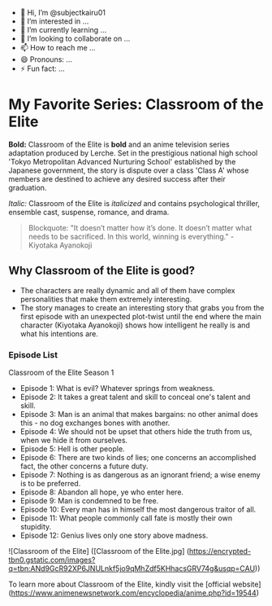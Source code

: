 - 👋 Hi, I’m @subjectkairu01
- 👀 I’m interested in ...
- 🌱 I’m currently learning ...
- 💞️ I’m looking to collaborate on ...
- 📫 How to reach me ...
- 😄 Pronouns: ...
- ⚡ Fun fact: ...

# My Favorite Series: Classroom of the Elite

**Bold:** Classroom of the Elite is **bold** and an anime television series adaptation produced by Lerche. Set in the prestigious national high school 'Tokyo Metropolitan Advanced Nurturing School' established by the Japanese government, the story is dispute over a class 'Class A' whose members are destined to achieve any desired success after their graduation.

*Italic:* Classroom of the Elite is *italicized* and contains psychological thriller, ensemble cast, suspense, romance, and drama.

> Blockquote: "It doesn’t matter how it’s done. It doesn’t matter what needs to be sacrificed. In this world, winning is everything." - Kiyotaka Ayanokoji

## Why Classroom of the Elite is good?
- The characters are really dynamic and all of them have complex personalities that make them extremely interesting.
- The story manages to create an interesting story that grabs you from the first episode with an unexpected plot-twist until the end where the main character (Kiyotaka Ayanokoji) shows how intelligent he really is and what his intentions are.

### Episode List
Classroom of the Elite Season 1
- Episode 1: What is evil? Whatever springs from weakness.
- Episode 2: It takes a great talent and skill to conceal one's talent and skill.
- Episode 3: Man is an animal that makes bargains: no other animal does this - no dog exchanges bones with another.
- Episode 4: We should not be upset that others hide the truth from us, when we hide it from ourselves.
- Episode 5: Hell is other people.
- Episode 6: There are two kinds of lies; one concerns an accomplished fact, the other concerns a future duty.
- Episode 7: Nothing is as dangerous as an ignorant friend; a wise enemy is to be preferred.
- Episode 8: Abandon all hope, ye who enter here.
- Episode 9: Man is condemned to be free.
- Episode 10: Every man has in himself the most dangerous traitor of all.
- Episode 11: What people commonly call fate is mostly their own stupidity.
- Episode 12: Genius lives only one story above madness.

![Classroom of the Elite] ([Classroom of the Elite.jpg] (https://encrypted-tbn0.gstatic.com/images?q=tbn:ANd9GcR92XP6JNULnkf5jo9qMhZdf5KHhacsGRV74g&usqp=CAU))

To learn more about Classroom of the Elite, kindly visit the [official website] (https://www.animenewsnetwork.com/encyclopedia/anime.php?id=19544)
